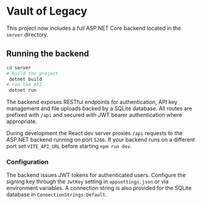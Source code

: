 # Vault of Legacy

This project now includes a full ASP.NET Core backend located in the `server` directory.

## Running the backend

```bash
cd server
# build the project
 dotnet build
# run the API
 dotnet run
```

The backend exposes RESTful endpoints for authentication, API key management and file uploads backed by a SQLite database. All routes are prefixed with `/api` and secured with JWT bearer authentication where appropriate.

During development the React dev server proxies `/api` requests to the ASP.NET backend running on port `5266`. If your backend runs on a different port set `VITE_API_URL` before starting `npm run dev`.

### Configuration

The backend issues JWT tokens for authenticated users. Configure the signing key through the `JwtKey` setting in `appsettings.json` or via environment variables. A connection string is also provided for the SQLite database in `ConnectionStrings:Default`.
